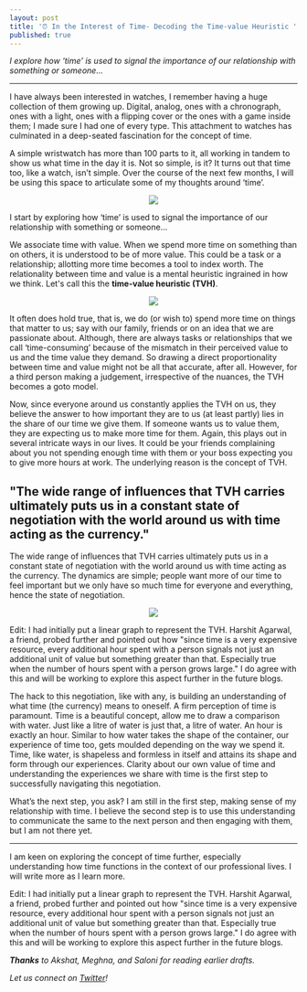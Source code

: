 ```yaml
---
layout: post
title: '⏰ In the Interest of Time- Decoding the Time-value Heuristic '
published: true
---
```


_I explore how ‘time’ is used to signal the importance of our relationship with something or someone..._

----

I have always been interested in watches, I remember having a huge collection of them growing up. Digital, analog, ones with a chronograph, ones with a light, ones with a flipping cover or the ones with a game inside them; I made sure I had one of every type. This attachment to watches has culminated in a deep-seated fascination for the concept of time. 

A simple wristwatch has more than 100 parts to it, all working in tandem to show us what time in the day it is. Not so simple, is it? It turns out that time too, like a watch, isn’t simple. Over the course of the next few months, I will be using this space to articulate some of my thoughts around ‘time’. 

<p align="center">
  <img class="img-responsive" src="https://i.ibb.co/8PDWQr0/Inside-Watch.jpg">
</p>

I start by exploring how ‘time’ is used to signal the importance of our relationship with something or someone...

We associate time with value. When we spend more time on something than on others, it is understood to be of more value. This could be a task or a relationship; allotting more time becomes a tool to index worth. The relationality between time and value is a mental heuristic ingrained in how we think. Let's call this the **time-value heuristic (TVH)**.

<p align="center">
  <img class="img-responsive" src="https://i.ibb.co/FsPh2Z1/Time-Value-Heuristic.png">
</p>

It often does hold true, that is, we do (or wish to) spend more time on things that matter to us; say with our family, friends or on an idea that we are passionate about. Although, there are always tasks or relationships that we call ‘time-consuming’ because of the mismatch in their perceived value to us and the time value they demand. So drawing a direct proportionality between time and value might not be all that accurate, after all. However, for a third person making a judgement, irrespective of the nuances, the TVH becomes a goto model. 

Now, since everyone around us constantly applies the TVH on us, they believe the answer to how important they are to us (at least partly) lies in the share of our time we give them. If someone wants us to value them, they are expecting us to make more time for them. Again, this plays out in several intricate ways in our lives. It could be your friends complaining about you not spending enough time with them or your boss expecting you to give more hours at work. The underlying reason is the concept of TVH. 

## "The wide range of influences that TVH carries ultimately puts us in a constant state of negotiation with the world around us with time acting as the currency."

The wide range of influences that TVH carries ultimately puts us in a constant state of negotiation with the world around us with time acting as the currency. The dynamics are simple; people want more of our time to feel important but we only have so much time for everyone and everything, hence the state of negotiation. 

<p align="center">
  <img class="img-responsive" src="https://i.ibb.co/wW2VnGS/Water.png">
</p>

Edit: I had initially put a linear graph to represent the TVH. Harshit Agarwal, a friend, probed further and pointed out how "since time is a very expensive resource, every additional hour spent with a person signals not just an additional unit of value but something greater than that. Especially true when the number of hours spent with a person grows large." I do agree with this and will be working to explore this aspect further in the future blogs. 

The hack to this negotiation, like with any, is building an understanding of what time (the currency) means to oneself. A firm perception of time is paramount. Time is a beautiful concept, allow me to draw a comparison with water. Just like a litre of water is just that, a litre of water. An hour is exactly an hour. Similar to how water takes the shape of the container, our experience of time too, gets moulded depending on the way we spend it. Time, like water, is shapeless and formless in itself and attains its shape and form through our experiences. Clarity about our own value of time and understanding the experiences we share with time is the first step to successfully navigating this negotiation. 

What’s the next step, you ask? I am still in the first step, making sense of my relationship with time. I believe the second step is to use this understanding to communicate the same to the next person and then engaging with them, but I am not there yet.

----

I am keen on exploring the concept of time further, especially understanding how time functions in the context of our professional lives. I will write more as I learn more.

Edit: I had initially put a linear graph to represent the TVH. Harshit Agarwal, a friend, probed further and pointed out how "since time is a very expensive resource, every additional hour spent with a person signals not just an additional unit of value but something greater than that. Especially true when the number of hours spent with a person grows large." I do agree with this and will be working to explore this aspect further in the future blogs.

_**Thanks** to Akshat, Meghna, and Saloni for reading earlier drafts._


_Let us connect on [Twitter](https://www.twitter.com/whysosuso/)!_
